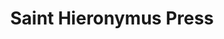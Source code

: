 ---
title: "Saint Hieronymus Press"
url: /berkeley/saint-hieronymus-press/
shop: office supplies
---
